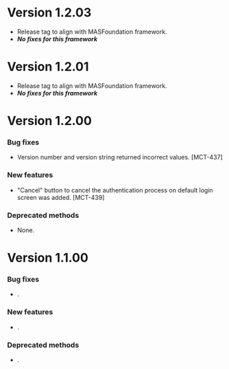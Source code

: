 # Version 1.2.03

- Release tag to align with MASFoundation framework.
- ***No fixes for this framework***

# Version 1.2.01

- Release tag to align with MASFoundation framework.
- ***No fixes for this framework***

# Version 1.2.00

### Bug fixes

- Version number and version string returned incorrect values. [MCT-437]

### New features

- "Cancel" button to cancel the authentication process on default login screen was added. [MCT-439]

### Deprecated methods

- None.


# Version 1.1.00

### Bug fixes

- .

### New features

- .

### Deprecated methods

- .


 [mag]: https://docops.ca.com/mag
 [mas.ca.com]: http://mas.ca.com/
 [docs]: http://mas.ca.com/docs/
 [blog]: http://mas.ca.com/blog/

 [releases]: ../../releases
 [contributing]: /CONTRIBUTING.md
 [license-link]: /LICENSE

